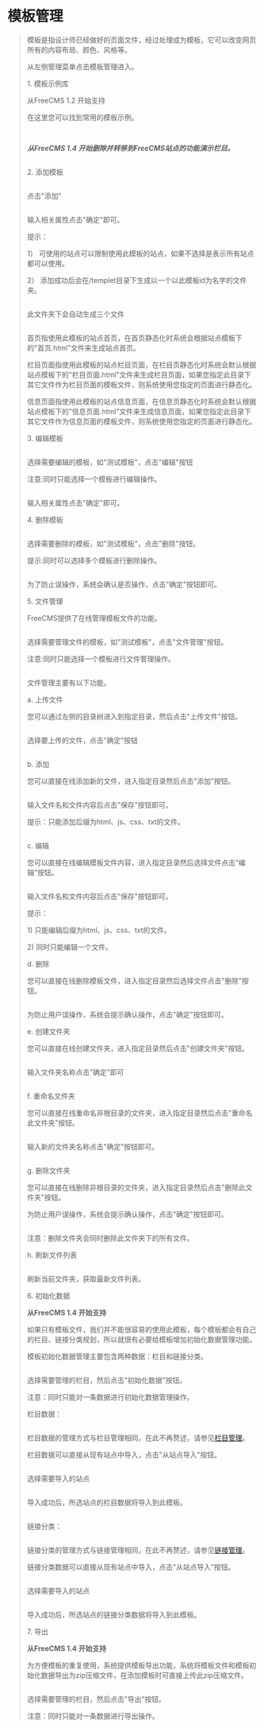 # 模板管理 #
<p>
<blockquote></p>
<p>
</blockquote><blockquote><span>模板是指设计师已经做好的页面文件，经过处理成为模板，它可以改变网页所有的内容布局、颜色、风格等。</span></p>
<p>
<span>从左侧管理菜单点击模板管理进入。</span></p>
<p>
<span>1. 模板示例库</span></p>
<p>
<blockquote></p>
<p>
</blockquote><span>从FreeCMS 1.2 开始支持</span></p>
<p>
在这里您可以找到常用的模板示例。</p>
<p>
<a href='http://static.oschina.net/uploads/space/2013/0228/125926_jgxw_916014.png'><img src='http://static.oschina.net/uploads/space/2013/0228/125926_jgxw_916014.png' alt='' /></a></p>
<p>
<a href='http://static.oschina.net/uploads/space/2013/0228/125948_jZEc_916014.png'><img src='http://static.oschina.net/uploads/space/2013/0228/125948_jZEc_916014.png' alt='' /></a></p>
<p>
<blockquote></p>
<p>
</blockquote><strong><em>从FreeCMS 1.4 开始删除并转移到FreeCMS站点的功能演示栏目。</em></strong></p>
<p>
<a href='http://static.oschina.net/uploads/space/2013/0703/085030_KsbJ_916014.png'><img src='http://static.oschina.net/uploads/space/2013/0703/085030_KsbJ_916014.png' alt='' /></a></p>
<p>
<blockquote></p>
<p>
</p>
<p>
</blockquote><span><span><span>2.<span>  </span></span></span><span>添加模板</span></span></p>
<p>
<a href='http://static.oschina.net/uploads/space/2012/1225/201632_DUXj_916014.png'><img src='http://static.oschina.net/uploads/space/2012/1225/201632_DUXj_916014.png' alt='' /></a></p>
<p>
<blockquote></p>
<p>
</blockquote><span>点击"添加"</span></p>
<p>
<a href='http://static.oschina.net/uploads/space/2012/1225/201659_cWGK_916014.png'><img src='http://static.oschina.net/uploads/space/2012/1225/201659_cWGK_916014.png' alt='' /></a></p>
<p>
<blockquote></p>
<p>
</blockquote><span>输入相关属性点击"确定"即可。</span></p>
<p>
<span><span>提示</span></span><span>：</span></p>
<p>
<span><span>1）<span> </span></span></span><span>可使用的站点可以限制使用此模板的站点，如果不选择是表示所有站点都可以使用。</span></p>
<p>
<span><span>2）<span> </span></span></span><span>添加成功后会在<span>/templet</span>目录下生成以一个以此模板<span>id</span>为名字的文件夹。</span></p>
<p>
<a href='http://static.oschina.net/uploads/space/2012/1225/201728_YLbL_916014.png'><img src='http://static.oschina.net/uploads/space/2012/1225/201728_YLbL_916014.png' alt='' /></a></p>
<p>
<blockquote></p>
<p>
</blockquote><span>此文件夹下会自动生成三个文件</span></p>
<p>
<a href='http://static.oschina.net/uploads/space/2012/1225/201805_rdiK_916014.png'><img src='http://static.oschina.net/uploads/space/2012/1225/201805_rdiK_916014.png' alt='' /></a></p>
<p>
<blockquote></p>
<p>
</blockquote><span>首页指使用此模板的站点首页，在首页静态化时系统会根据站点模板下的"首页</span><span>.html</span><span>"文件来生成站点首页。</span></p>
<p>
<span>栏目页面指使用此模板的站点栏目页面，在栏目页静态化时系统会默认根据站点模板下的"栏目页面</span><span>.html</span><span>"文件来生成栏目页面，如果您指定此目录下其它文件作为栏目页面的模板文件，则系统使用您指定的页面进行静态化。</span></p>
<p>
<span>信息页面指使用此模板的站点信息页面，在信息页静态化时系统会默认根据站点模板下的"信息页面</span><span>.html</span><span>"文件来生成信息页面，如果您指定此目录下其它文件作为信息页面的模板文件，则系统使用您指定的页面进行静态化。</span></p>
<p>
<span><span><span>3.<span>  </span></span></span><span>编辑模板</span></span></p>
<p>
<a href='http://static.oschina.net/uploads/space/2012/1225/201847_Slh8_916014.png'><img src='http://static.oschina.net/uploads/space/2012/1225/201847_Slh8_916014.png' alt='' /></a></p>
<p>
<blockquote></p>
<p>
</blockquote><span>选择需要编辑的模板，如"测试模板"，点击"编辑"按钮</span></p>
<p>
<span><span>注意</span></span><span>:</span><span>同时只能选择一个模板进行编辑操作。</span></p>
<p>
<a href='http://static.oschina.net/uploads/space/2012/1225/201923_bz3v_916014.png'><img src='http://static.oschina.net/uploads/space/2012/1225/201923_bz3v_916014.png' alt='' /></a></p>
<p>
<blockquote></p>
<p>
</p>
<p>
</blockquote><span>输入相关属性点击"确定"即可。</span></p>
<p>
<span><span><span>4.<span>  </span></span></span><span>删除模板</span></span></p>
<p>
<a href='http://static.oschina.net/uploads/space/2012/1225/202013_CmQX_916014.png'><img src='http://static.oschina.net/uploads/space/2012/1225/202013_CmQX_916014.png' alt='' /></a></p>
<p>
<blockquote></p>
<p>
</p>
<p>
</blockquote><span>选择需要删除的模板，如"测试模板"，点击"删除"按钮。</span></p>
<p>
<span><span>提示</span></span><span>:</span><span>同时可以选择多个模板进行删除操作。</span></p>
<p>
<a href='http://static.oschina.net/uploads/space/2012/1225/202031_3xQs_916014.png'><img src='http://static.oschina.net/uploads/space/2012/1225/202031_3xQs_916014.png' alt='' /></a></p>
<p>
<blockquote></p>
<p>
</p>
<p>
</blockquote><span>为了防止误操作，系统会确认是否操作，点击"确定"按钮即可。</span></p>
<p>
<span><span><span>5.<span>  </span></span></span><span>文件管理</span></span></p>
<p>
<span>FreeCMS</span><span>提供了在线管理模板文件的功能。</span></p>
<p>
<a href='http://static.oschina.net/uploads/space/2012/1225/202053_NgPb_916014.png'><img src='http://static.oschina.net/uploads/space/2012/1225/202053_NgPb_916014.png' alt='' /></a></p>
<p>
<blockquote></p>
<p>
</p>
<p>
</blockquote><span>选择需要管理文件的模板，如"测试模板"，点击"文件管理"按钮。</span></p>
<p>
<span><span>注意</span></span><span>:</span><span>同时只能选择一个模板进行文件管理操作。</span></p>
<p>
<a href='http://static.oschina.net/uploads/space/2012/1225/202117_gS7z_916014.png'><img src='http://static.oschina.net/uploads/space/2012/1225/202117_gS7z_916014.png' alt='' /></a></p>
<p>
<blockquote></p>
<p>
</p>
<p>
</blockquote><span>文件管理主要有以下功能。</span></p>
<p>
<span><span><span>a.<span>  </span></span></span><span>上传文件</span></span></p>
<p>
<span>您可以通过左侧的目录树进入到指定目录，然后点击"上传文件"按钮。</span></p>
<p>
<a href='http://static.oschina.net/uploads/space/2012/1225/202140_iIjQ_916014.png'><img src='http://static.oschina.net/uploads/space/2012/1225/202140_iIjQ_916014.png' alt='' /></a></p>
<p>
<blockquote></p>
<p>
</p>
<p>
</p>
<p>
</blockquote><span>选择要上传的文件，点击"确定"按钮</span></p>
<p>
<a href='http://static.oschina.net/uploads/space/2012/1225/202203_4W6U_916014.png'><img src='http://static.oschina.net/uploads/space/2012/1225/202203_4W6U_916014.png' alt='' /></a><a href='http://static.oschina.net/uploads/space/2012/1225/202248_AJHO_916014.png'><img src='http://static.oschina.net/uploads/space/2012/1225/202248_AJHO_916014.png' alt='' /></a></p>
<p>
<blockquote></p>
<p>
</p>
<p>
</p>
<p>
</blockquote><span><span><span>b.<span>  </span></span></span><span>添加</span></span></p>
<p>
<span>您可以直接在线添加新的文件，进入指定目录然后点击"添加"按钮。</span></p>
<p>
<a href='http://static.oschina.net/uploads/space/2012/1225/202317_FYvf_916014.png'><img src='http://static.oschina.net/uploads/space/2012/1225/202317_FYvf_916014.png' alt='' /></a></p>
<p>
<blockquote></p>
<p>
</p>
<p>
</p>
<p>
</blockquote><span>输入文件名和文件内容后点击"保存"按钮即可。</span></p>
<p>
<span><span>提示</span></span><span>：只能添加后缀为</span><span>html</span><span>、</span><span>js</span><span>、</span><span>css</span><span>、</span><span>txt</span><span>的文件。</span></p>
<p>
<a href='http://static.oschina.net/uploads/space/2012/1225/202345_UWR3_916014.png'><img src='http://static.oschina.net/uploads/space/2012/1225/202345_UWR3_916014.png' alt='' /></a></p>
<p>
<blockquote></p>
<p>
</p>
<p>
</blockquote><span><span><span>c.<span>  </span></span></span><span>编辑</span></span></p>
<p>
<span>您可以直接在线编辑模板文件内容</span><span>，进入指定目录然后选择文件点击"编辑"按钮。</span></p>
<p>
<a href='http://static.oschina.net/uploads/space/2012/1225/202420_KgrY_916014.png'><img src='http://static.oschina.net/uploads/space/2012/1225/202420_KgrY_916014.png' alt='' /></a></p>
<p>
<blockquote></p>
<p>
</p>
<p>
</p>
<p>
</blockquote><span>输入文件名和文件内容后点击"保存"按钮即可。</span></p>
<p>
<span><span>提示</span></span><span>：</span></p>
<p>
<span><span>1)<span>    </span></span></span><span>只能编辑后缀为</span><span>html</span><span>、</span><span>js</span><span>、</span><span>css</span><span>、</span><span>txt</span><span>的文件。</span></p>
<p>
<span><span>2)<span>    </span></span></span><span>同时只能编辑一个文件。</span></p>
<p>
<span><span><span>d.<span>  </span></span></span><span>删除</span></span></p>
<p>
<span>您可以直接在线删除模板文件，进入指定目录然后选择文件点击"删除"按钮。</span></p>
<p>
<a href='http://static.oschina.net/uploads/space/2012/1225/202442_zKRW_916014.png'><img src='http://static.oschina.net/uploads/space/2012/1225/202442_zKRW_916014.png' alt='' /></a><a href='http://static.oschina.net/uploads/space/2012/1225/202504_lavI_916014.png'><img src='http://static.oschina.net/uploads/space/2012/1225/202504_lavI_916014.png' alt='' /></a></p>
<p>
<blockquote></p>
<p>
</p>
<p>
</p>
<p>
</blockquote><span>为防止用户误操作，系统会提示确认操作，点击"确定"按钮即可。</span></p>
<p>
<span><span><span>e.<span>  </span></span></span><span>创建文件夹</span></span></p>
<p>
<span>您可以直接在线创建文件夹，进入指定目录然后点击"创建文件夹"按钮。</span></p>
<p>
<a href='http://static.oschina.net/uploads/space/2012/1225/202527_6Gum_916014.png'><img src='http://static.oschina.net/uploads/space/2012/1225/202527_6Gum_916014.png' alt='' /></a></p>
<p>
<blockquote></p>
<p>
</p>
<p>
</blockquote><span>输入文件夹名称点击"确定"即可</span></p>
<p>
<a href='http://static.oschina.net/uploads/space/2012/1225/202547_VAxW_916014.png'><img src='http://static.oschina.net/uploads/space/2012/1225/202547_VAxW_916014.png' alt='' /></a></p>
<p>
<blockquote></p>
<p>
</p>
<p>
</blockquote><span><span><span>f.<span>  </span></span></span><span>重命名文件夹</span></span></p>
<p>
<span>您可以直接在线重命名非根目录的文件夹，进入指定目录然后点击"重命名此文件夹"按钮。</span></p>
<p>
<a href='http://static.oschina.net/uploads/space/2012/1225/202632_OBBv_916014.png'><img src='http://static.oschina.net/uploads/space/2012/1225/202632_OBBv_916014.png' alt='' /></a></p>
<p>
<blockquote></p>
<p>
</p>
<p>
</p>
<p>
</blockquote><span>输入新的文件夹名称点击"确定"按钮即可。</span></p>
<p>
<a href='http://static.oschina.net/uploads/space/2012/1225/202657_s6co_916014.png'><img src='http://static.oschina.net/uploads/space/2012/1225/202657_s6co_916014.png' alt='' /></a></p>
<p>
<blockquote></p>
<p>
</p>
<p>
</blockquote><span><span><span>g.<span>  </span></span></span><span>删除文件夹</span></span></p>
<p>
<span>您可以直接在线删除非根目录的文件夹，进入指定目录然后点击"删除此文件夹"按钮。</span></p>
<p>
<blockquote></p>
<p>
</p>
<p>
</blockquote><span>为防止用户误操作，系统会提示确认操作，点击"确定"按钮即可。</span></p>
<p>
<a href='http://static.oschina.net/uploads/space/2012/1225/202725_JRjh_916014.png'><img src='http://static.oschina.net/uploads/space/2012/1225/202725_JRjh_916014.png' alt='' /></a></p>
<p>
<blockquote></p>
<p>
</blockquote><span><span>注意</span></span><span>：删除文件夹会同时删除此文件夹下的所有文件。</span></p>
<p>
<span><span><span>h.<span>  </span></span></span><span>刷新文件列表</span></span></p>
<p>
<a href='http://static.oschina.net/uploads/space/2012/1225/202751_IWQ7_916014.png'><img src='http://static.oschina.net/uploads/space/2012/1225/202751_IWQ7_916014.png' alt='' /></a></p>
<p>
<blockquote></p>
<p>
</p>
<p>
</blockquote><span>刷新当前文件夹，获取最新文件列表。</span></p>
<p>
<blockquote></p>
<p>
</blockquote>6. 初始化数据</p>
<p>
<strong>从FreeCMS 1.4 开始支持</strong></p>
<p>
如果只有模板文件，我们并不能很容易的使用此模板，每个模板都会有自己的栏目、链接分类规划，所以就很有必要给模板增加初始化数据管理功能。</p>
<p>
模板初始化数据管理主要包含两种数据：栏目和链接分类。</p>
<p>
<a href='http://static.oschina.net/uploads/space/2013/0703/085133_wQb1_916014.png'><img src='http://static.oschina.net/uploads/space/2013/0703/085133_wQb1_916014.png' alt='' /></a></p>
<p>
选择需要管理的栏目，然后点击"初始化数据"按钮。</p>
<p>
注意：同时只能对一条数据进行初始化数据管理操作。</p>
<p>
栏目数据：</p>
<p>
<a href='http://static.oschina.net/uploads/space/2013/0703/085146_yKg6_916014.png'><img src='http://static.oschina.net/uploads/space/2013/0703/085146_yKg6_916014.png' alt='' /></a></p>
<p>
栏目数据的管理方式与栏目管理相同，在此不再赘述，请参见<a href='http://my.oschina.net/u/916014/admin/#栏目管理'>栏目管理</a>。</p>
<p>
栏目数据可以直接从现有站点中导入，点击"从站点导入"按钮。</p>
<p>
<a href='http://static.oschina.net/uploads/space/2013/0703/085159_gG5m_916014.png'><img src='http://static.oschina.net/uploads/space/2013/0703/085159_gG5m_916014.png' alt='' /></a></p>
<p>
选择需要导入的站点</p>
<p>
<a href='http://static.oschina.net/uploads/space/2013/0703/085210_idsS_916014.png'><img src='http://static.oschina.net/uploads/space/2013/0703/085210_idsS_916014.png' alt='' /></a></p>
<p>
导入成功后，所选站点的栏目数据将导入到此模板。</p>
<p>
<a href='http://static.oschina.net/uploads/space/2013/0703/085221_UfOi_916014.png'><img src='http://static.oschina.net/uploads/space/2013/0703/085221_UfOi_916014.png' alt='' /></a></p>
<p>
链接分类：</p>
<p>
<a href='http://static.oschina.net/uploads/space/2013/0703/085232_opT7_916014.png'><img src='http://static.oschina.net/uploads/space/2013/0703/085232_opT7_916014.png' alt='' /></a></p>
<p>
链接分类的管理方式与链接管理相同，在此不再赘述，请参见<a href='http://my.oschina.net/u/916014/admin/#链接管理'>链接管理</a>。</p>
<p>
链接分类数据可以直接从现有站点中导入，点击"从站点导入"按钮。</p>
<p>
<a href='http://static.oschina.net/uploads/space/2013/0703/085243_ltvd_916014.png'><img src='http://static.oschina.net/uploads/space/2013/0703/085243_ltvd_916014.png' alt='' /></a></p>
<p>
选择需要导入的站点</p>
<p>
<a href='http://static.oschina.net/uploads/space/2013/0703/085256_rSZo_916014.png'><img src='http://static.oschina.net/uploads/space/2013/0703/085256_rSZo_916014.png' alt='' /></a></p>
<p>
导入成功后，所选站点的链接分类数据将导入到此模板。</p>
<p>
7. 导出</p>
<p>
<strong>从FreeCMS 1.4 开始支持</strong></p>
<p>
为方便模板的重复使用，系统提供模板导出功能，系统将模板文件和模板初始化数据导出为<span>zip</span><span>压缩文件，在添加模板时可直接上传此</span><span>zip</span><span>压缩文件。</span></p>
<p>
<a href='http://static.oschina.net/uploads/space/2013/0703/085315_c0Mo_916014.png'><img src='http://static.oschina.net/uploads/space/2013/0703/085315_c0Mo_916014.png' alt='' /></a></p>
<p>
选择需要管理的栏目，然后点击"导出"按钮。</p>
<p>
注意：同时只能对一条数据进行导出操作。</p>